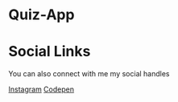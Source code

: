 # Quiz-App
<h1>Social Links </h1>
<p>You can also connect with me my social handles</p>
<a href="https://instagram.com/codewithharsh_?igshid=YmMyMTA2M2Y=">Instagram</a>
<a href="https://codepen.io/codewithharsh_">Codepen</a>
